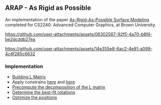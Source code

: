 ## ARAP - As Rigid as Possible

An implementation of the paper [As-Rigid-As-Possible Surface Modeling](https://igl.ethz.ch/projects/ARAP/arap_web.pdf) completed for CS2240: Advanced Computer Graphics, at Brown University.

https://github.com/user-attachments/assets/06302587-92f5-4a70-b8f4-be2dcddb27ea

https://github.com/user-attachments/assets/14e355e8-6ac2-4e91-a099-4c4f285c6632


### Implementation

- [Building L Matrix](https://github.com/wiedmann-trey/arap/blob/77e369cbf97045048ab100e3341a4926d57f0a2c/src/arap.cpp#L210)
- Apply constrains [here](https://github.com/wiedmann-trey/arap/blob/77e369cbf97045048ab100e3341a4926d57f0a2c/src/arap.cpp#L219) and [here](https://github.com/wiedmann-trey/arap/blob/77e369cbf97045048ab100e3341a4926d57f0a2c/src/arap.cpp#L129)
- [Precompute the decomposition of the L matrix](https://github.com/wiedmann-trey/arap/blob/77e369cbf97045048ab100e3341a4926d57f0a2c/src/arap.cpp#L236)
- [Determine the best-fit rotations](https://github.com/wiedmann-trey/arap/blob/77e369cbf97045048ab100e3341a4926d57f0a2c/src/arap.cpp#L68)
- [Optimize the positions](https://github.com/wiedmann-trey/arap/blob/77e369cbf97045048ab100e3341a4926d57f0a2c/src/arap.cpp#L99)

